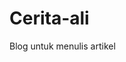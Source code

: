 # Cerita-ali
Blog untuk menulis artikel
<script async src="https://pagead2.googlesyndication.com/pagead/js/adsbygoogle.js?client=ca-pub-5222797672101954"
     crossorigin="anonymous"></script>
<ins class="adsbygoogle"
     style="display:block; text-align:center;"
     data-ad-layout="in-article"
     data-ad-format="fluid"
     data-ad-client="ca-pub-5222797672101954"
     data-ad-slot="3461970611"></ins>
<script>
     (adsbygoogle = window.adsbygoogle || []).push({});
</script>
